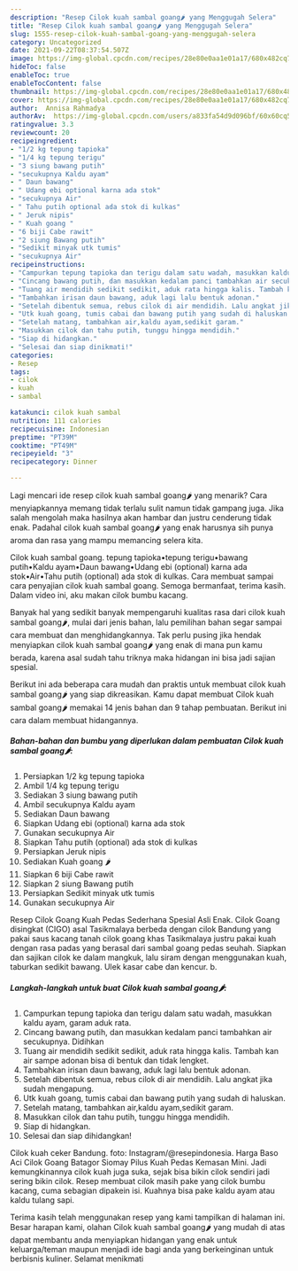 ```yaml
---
description: "Resep Cilok kuah sambal goang🌶 yang Menggugah Selera"
title: "Resep Cilok kuah sambal goang🌶 yang Menggugah Selera"
slug: 1555-resep-cilok-kuah-sambal-goang-yang-menggugah-selera
category: Uncategorized
date: 2021-09-22T08:37:54.507Z
image: https://img-global.cpcdn.com/recipes/28e80e0aa1e01a17/680x482cq70/cilok-kuah-sambal-goang-foto-resep-utama.jpg
hideToc: false
enableToc: true
enableTocContent: false
thumbnail: https://img-global.cpcdn.com/recipes/28e80e0aa1e01a17/680x482cq70/cilok-kuah-sambal-goang-foto-resep-utama.jpg
cover: https://img-global.cpcdn.com/recipes/28e80e0aa1e01a17/680x482cq70/cilok-kuah-sambal-goang-foto-resep-utama.jpg
author:  Annisa Rahmadya
authorAv:  https://img-global.cpcdn.com/users/a833fa54d9d096bf/60x60cq50/avatar.jpg
ratingvalue: 3.3
reviewcount: 20
recipeingredient:
- "1/2 kg tepung tapioka"
- "1/4 kg tepung terigu"
- "3 siung bawang putih"
- "secukupnya Kaldu ayam"
- " Daun bawang"
- " Udang ebi optional karna ada stok"
- "secukupnya Air"
- " Tahu putih optional ada stok di kulkas"
- " Jeruk nipis"
- " Kuah goang "
- "6 biji Cabe rawit"
- "2 siung Bawang putih"
- "Sedikit minyak utk tumis"
- "secukupnya Air"
recipeinstructions:
- "Campurkan tepung tapioka dan terigu dalam satu wadah, masukkan kaldu ayam, garam aduk rata."
- "Cincang bawang putih, dan masukkan kedalam panci tambahkan air secukupnya. Didihkan"
- "Tuang air mendidih sedikit sedikit, aduk rata hingga kalis. Tambah kan air sampe adonan bisa di bentuk dan tidak lengket."
- "Tambahkan irisan daun bawang, aduk lagi lalu bentuk adonan."
- "Setelah dibentuk semua, rebus cilok di air mendidih. Lalu angkat jika sudah mengapung."
- "Utk kuah goang, tumis cabai dan bawang putih yang sudah di haluskan."
- "Setelah matang, tambahkan air,kaldu ayam,sedikit garam."
- "Masukkan cilok dan tahu putih, tunggu hingga mendidih."
- "Siap di hidangkan."
- "Selesai dan siap dinikmati!"
categories:
- Resep
tags:
- cilok
- kuah
- sambal

katakunci: cilok kuah sambal 
nutrition: 111 calories
recipecuisine: Indonesian
preptime: "PT39M"
cooktime: "PT49M"
recipeyield: "3"
recipecategory: Dinner

---
```



Lagi mencari ide resep cilok kuah sambal goang🌶 yang menarik? Cara menyiapkannya memang tidak terlalu sulit namun tidak gampang juga. Jika salah mengolah maka hasilnya akan hambar dan justru cenderung tidak enak. Padahal cilok kuah sambal goang🌶 yang enak harusnya sih punya aroma dan rasa yang mampu memancing selera kita.


Cilok kuah sambal goang. tepung tapioka•tepung terigu•bawang putih•Kaldu ayam•Daun bawang•Udang ebi (optional) karna ada stok•Air•Tahu putih (optional) ada stok di kulkas. Cara membuat sampai cara penyajian cilok kuah sambal goang. Semoga bermanfaat, terima kasih. ️Dalam video ini, aku makan cilok bumbu kacang.

Banyak hal yang sedikit banyak mempengaruhi kualitas rasa dari cilok kuah sambal goang🌶, mulai dari jenis bahan, lalu pemilihan bahan segar sampai cara membuat dan menghidangkannya. Tak perlu pusing jika hendak menyiapkan cilok kuah sambal goang🌶 yang enak di mana pun kamu berada, karena asal sudah tahu triknya maka hidangan ini bisa jadi sajian spesial.


Berikut ini ada beberapa cara mudah dan praktis untuk membuat cilok kuah sambal goang🌶 yang siap dikreasikan. Kamu dapat membuat Cilok kuah sambal goang🌶 memakai 14 jenis bahan dan 9 tahap pembuatan. Berikut ini cara dalam membuat hidangannya.

<!--inarticleads1-->

##### Bahan-bahan dan bumbu yang diperlukan dalam pembuatan Cilok kuah sambal goang🌶:

1. Persiapkan 1/2 kg tepung tapioka
1. Ambil 1/4 kg tepung terigu
1. Sediakan 3 siung bawang putih
1. Ambil secukupnya Kaldu ayam
1. Sediakan  Daun bawang
1. Siapkan  Udang ebi (optional) karna ada stok
1. Gunakan secukupnya Air
1. Siapkan  Tahu putih (optional) ada stok di kulkas
1. Persiapkan  Jeruk nipis
1. Sediakan  Kuah goang 🌶
1. Siapkan 6 biji Cabe rawit
1. Siapkan 2 siung Bawang putih
1. Persiapkan Sedikit minyak utk tumis
1. Gunakan secukupnya Air


Resep Cilok Goang Kuah Pedas Sederhana Spesial Asli Enak. Cilok Goang disingkat (CIGO) asal Tasikmalaya berbeda dengan cilok Bandung yang pakai saus kacang tanah cilok goang khas Tasikmalaya justru pakai kuah dengan rasa padas yang berasal dari sambal goang pedas seuhah. Siapkan dan sajikan cilok ke dalam mangkuk, lalu siram dengan menggunakan kuah, taburkan sedikit bawang. Ulek kasar cabe dan kencur. b. 

<!--inarticleads2-->

##### Langkah-langkah untuk buat Cilok kuah sambal goang🌶:

1. Campurkan tepung tapioka dan terigu dalam satu wadah, masukkan kaldu ayam, garam aduk rata.
1. Cincang bawang putih, dan masukkan kedalam panci tambahkan air secukupnya. Didihkan
1. Tuang air mendidih sedikit sedikit, aduk rata hingga kalis. Tambah kan air sampe adonan bisa di bentuk dan tidak lengket.
1. Tambahkan irisan daun bawang, aduk lagi lalu bentuk adonan.
1. Setelah dibentuk semua, rebus cilok di air mendidih. Lalu angkat jika sudah mengapung.
1. Utk kuah goang, tumis cabai dan bawang putih yang sudah di haluskan.
1. Setelah matang, tambahkan air,kaldu ayam,sedikit garam.
1. Masukkan cilok dan tahu putih, tunggu hingga mendidih.
1. Siap di hidangkan.
1. Selesai dan siap dihidangkan!

Cilok kuah ceker Bandung. foto: Instagram/@resepindonesia. Harga Baso Aci Cilok Goang Batagor Siomay Pilus Kuah Pedas Kemasan Mini. Jadi kemungkinannya cilok kuah juga suka, sejak bisa bikin cilok sendiri jadi sering bikin cilok. Resep membuat cilok masih pake yang cilok bumbu kacang, cuma sebagian dipakein isi. Kuahnya bisa pake kaldu ayam atau kaldu tulang sapi. 

Terima kasih telah menggunakan resep yang kami tampilkan di halaman ini. Besar harapan kami, olahan Cilok kuah sambal goang🌶 yang mudah di atas dapat membantu anda menyiapkan hidangan yang enak untuk keluarga/teman maupun menjadi ide bagi anda yang berkeinginan untuk berbisnis kuliner. Selamat menikmati
